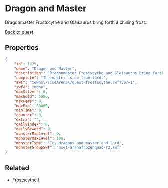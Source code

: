 # Dragon and Master

Dragonmaster Frostscythe and Glaisaurus bring forth a chilling frost.

[Back to quest](../quests.md)

## Properties

```json
{
    "id": 1825,
    "name": "Dragon and Master",
    "description": "Dragonmaster Frostscythe and Glaisaurus bring forth a chilling frost.",
    "complete": "The master is no true lord.",
    "swf": "towns\/TimeArena\/quest-frostscythe.swf?ver=1",
    "swfX": "none",
    "maxSilver": 0,
    "maxGold": 5000,
    "maxGems": 0,
    "maxExp": 50000,
    "minTime": 0,
    "counter": 0,
    "extra": "",
    "dailyIndex": 0,
    "dailyReward": 0,
    "monsterMinLevel": 0,
    "monsterMaxLevel": 100,
    "monsterType": "Icy dragons and master and lord",
    "monsterGroupSwf": "mset-arenafrozenquad-r2.swf"
}
```

## Related

- [Frostscythe I](../items/20253-frostscythe-i.md)

